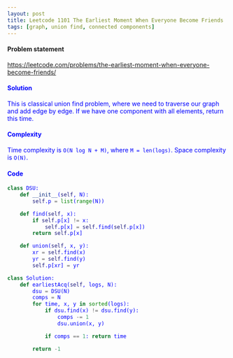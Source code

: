 ```yaml
---
layout: post
title: Leetcode 1101 The Earliest Moment When Everyone Become Friends
tags: [graph, union find, connected components]
---
```


#### Problem statement

<a href="https://leetcode.com/problems/the-earliest-moment-when-everyone-become-friends/"> <font color = blue>https://leetcode.com/problems/the-earliest-moment-when-everyone-become-friends/

#### Solution
This is classical union find problem, where we need to traverse our graph and add edge by edge. If we have one component with all elements, return this time.

#### Complexity
Time complexity is `O(N log N + M)`, where `M = len(logs)`. Space complexity is `O(N)`.

#### Code
```python
class DSU:
    def __init__(self, N):
        self.p = list(range(N))

    def find(self, x):
        if self.p[x] != x:
            self.p[x] = self.find(self.p[x])
        return self.p[x]

    def union(self, x, y):
        xr = self.find(x)
        yr = self.find(y)
        self.p[xr] = yr

class Solution:
    def earliestAcq(self, logs, N):
        dsu = DSU(N)
        comps = N
        for time, x, y in sorted(logs):
            if dsu.find(x) != dsu.find(y):
                comps -= 1
                dsu.union(x, y)

            if comps == 1: return time

        return -1
```

